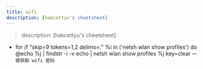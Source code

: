 ```yaml
---
title: wifi
description: [hakcettyu's cheetsheet]
---
```


> description: [hakcettyu's cheetsheet]

- for /f "skip=9 tokens=1,2 delims=:" %i in ('netsh wlan show profiles') do  @echo %j | findstr -i -v echo | netsh wlan show profiles %j key=clear `一键获取 wifi 密码`